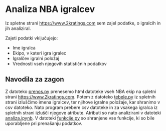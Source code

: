 # Analiza NBA igralcev

Iz spletne strani https://www.2kratings.com sem zajel podatke, o igralcih in jih analiziral.

Zajeti podatki vključujejo:
* Ime igralca
* Ekipo, v kateri igra igralec
* Igralčev igralni položaj
* Vrednosti vseh njegovih statističnih podatkov


## Navodila za zagon
Z datoteko [prenos.py](prenos.py) prenesemo html datoteke vseh NBA ekip na spletni strani https://www.2kratings.com. Potem z datoteko [tebele.py](tabele.py) iz spletnih strani izluščimo imena igralcev, ter njihove igralne položaje, kar shranimo v csv datoteko. Nato program prebere csv datoteke in za vsakega igralca iz spletnih strani izlušči njegove atribute. Atributi so nato analizirani v datoteki [analiza.ipynb](analiza.ipnyb). V datoteki [funkcije.py](funkcije.py) so shranjene vse funkcije, ki so bile uporabljene pri prenašanju podatkov.
